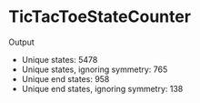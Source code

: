 # TicTacToeStateCounter


Output
 - Unique states: 5478
 - Unique states, ignoring symmetry: 765
 - Unique end states: 958
 - Unique end states, ignoring symmetry: 138
